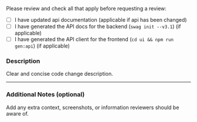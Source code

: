 Please review and check all that apply before requesting a review:

- [ ] I have updated api documentation (applicable if api has been changed)
- [ ] I have generated the API docs for the backend (`swag init --v3.1`) (if applicable)
- [ ] I have generated the API client for the frontend (`cd ui && npm run gen:api`) (if applicable)

### Description

Clear and concise code change description.

---

### Additional Notes (optional)

Add any extra context, screenshots, or information reviewers should be aware of.
